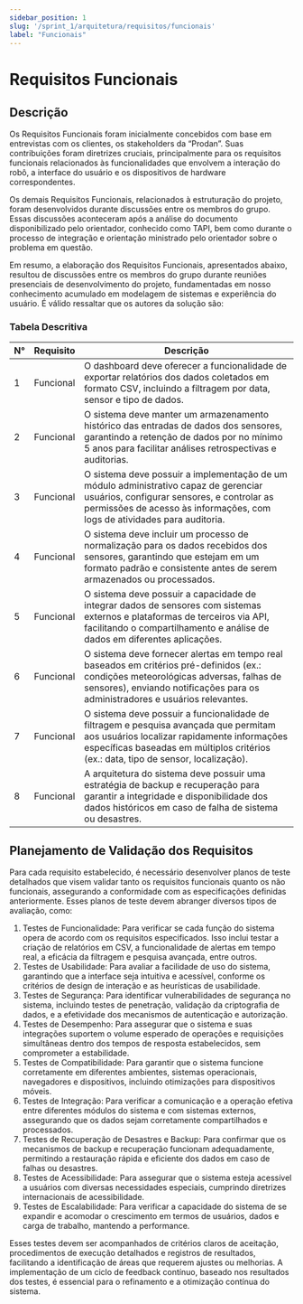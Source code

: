 ```yaml
---
sidebar_position: 1
slug: '/sprint_1/arquitetura/requisitos/funcionais'
label: "Funcionais"
---
```

# Requisitos Funcionais

## Descrição

Os Requisitos Funcionais foram inicialmente concebidos com base em entrevistas com os clientes, os stakeholders da “Prodan”. Suas contribuições foram diretrizes cruciais, principalmente para os requisitos funcionais relacionados às funcionalidades que envolvem a interação do robô, a interface do usuário e os dispositivos de hardware correspondentes.

Os demais Requisitos Funcionais, relacionados à estruturação do projeto, foram desenvolvidos durante discussões entre os membros do grupo. Essas discussões aconteceram após a análise do documento disponibilizado pelo orientador, conhecido como TAPI, bem como durante o processo de integração e orientação ministrado pelo orientador sobre o problema em questão.

Em resumo, a elaboração dos Requisitos Funcionais, apresentados abaixo, resultou de discussões entre os membros do grupo durante reuniões presenciais de desenvolvimento do projeto, fundamentadas em nosso conhecimento acumulado em modelagem de sistemas e experiência do usuário. É válido ressaltar que os autores da solução são:

### Tabela Descritiva 

| N°  | Requisito | Descrição                                                                              |
| --- | --------- | -------------------------------------------------------------------------------------- |
| 1   | Funcional | O dashboard deve oferecer a funcionalidade de exportar relatórios dos dados coletados em formato CSV, incluindo a filtragem por data, sensor e tipo de dados.|
| 2   | Funcional | O sistema deve manter um armazenamento histórico das entradas de dados dos sensores, garantindo a retenção de dados por no mínimo 5 anos para facilitar análises retrospectivas e auditorias.|
| 3   | Funcional | O sistema deve possuir a implementação de um módulo administrativo capaz de gerenciar usuários, configurar sensores, e controlar as permissões de acesso às informações, com logs de atividades para auditoria.|
| 4  | Funcional | O sistema deve incluir um processo de normalização para os dados recebidos dos sensores, garantindo que estejam em um formato padrão e consistente antes de serem armazenados ou processados.|
| 5   | Funcional | O sistema deve possuir a capacidade de integrar dados de sensores com sistemas externos e plataformas de terceiros via API, facilitando o compartilhamento e análise de dados em diferentes aplicações.|
| 6   | Funcional | O sistema deve fornecer alertas em tempo real baseados em critérios pré-definidos (ex.: condições meteorológicas adversas, falhas de sensores), enviando notificações para os administradores e usuários relevantes.|
| 7   | Funcional |O sistema deve possuir a funcionalidade de filtragem e pesquisa avançada que permitam aos usuários localizar rapidamente informações específicas baseadas em múltiplos critérios (ex.: data, tipo de sensor, localização).|
| 8  | Funcional | A arquitetura do sistema deve possuir uma estratégia de backup e recuperação para garantir a integridade e disponibilidade dos dados históricos em caso de falha de sistema ou desastres.|

## Planejamento de Validação dos Requisitos

Para cada requisito estabelecido, é necessário desenvolver planos de teste detalhados que visem validar tanto os requisitos funcionais quanto os não funcionais, assegurando a conformidade com as especificações definidas anteriormente. Esses planos de teste devem abranger diversos tipos de avaliação, como:

1. Testes de Funcionalidade: Para verificar se cada função do sistema opera de acordo com os requisitos especificados. Isso inclui testar a criação de relatórios em CSV, a funcionalidade de alertas em tempo real, a eficácia da filtragem e pesquisa avançada, entre outros.
2. Testes de Usabilidade: Para avaliar a facilidade de uso do sistema, garantindo que a interface seja intuitiva e acessível, conforme os critérios de design de interação e as heurísticas de usabilidade.
3. Testes de Segurança: Para identificar vulnerabilidades de segurança no sistema, incluindo testes de penetração, validação da criptografia de dados, e a efetividade dos mecanismos de autenticação e autorização.
4. Testes de Desempenho: Para assegurar que o sistema e suas integrações suportem o volume esperado de operações e requisições simultâneas dentro dos tempos de resposta estabelecidos, sem comprometer a estabilidade.
5. Testes de Compatibilidade: Para garantir que o sistema funcione corretamente em diferentes ambientes, sistemas operacionais, navegadores e dispositivos, incluindo otimizações para dispositivos móveis.
6. Testes de Integração: Para verificar a comunicação e a operação efetiva entre diferentes módulos do sistema e com sistemas externos, assegurando que os dados sejam corretamente compartilhados e processados.
7. Testes de Recuperação de Desastres e Backup: Para confirmar que os mecanismos de backup e recuperação funcionam adequadamente, permitindo a restauração rápida e eficiente dos dados em caso de falhas ou desastres.
8. Testes de Acessibilidade: Para assegurar que o sistema esteja acessível a usuários com diversas necessidades especiais, cumprindo diretrizes internacionais de acessibilidade.
9. Testes de Escalabilidade: Para verificar a capacidade do sistema de se expandir e acomodar o crescimento em termos de usuários, dados e carga de trabalho, mantendo a performance.

Esses testes devem ser acompanhados de critérios claros de aceitação, procedimentos de execução detalhados e registros de resultados, facilitando a identificação de áreas que requerem ajustes ou melhorias. A implementação de um ciclo de feedback contínuo, baseado nos resultados dos testes, é essencial para o refinamento e a otimização contínua do sistema.

